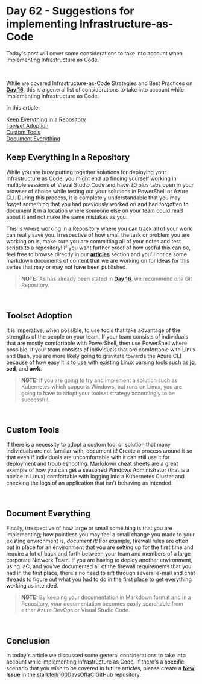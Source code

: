 # Day 62 - Suggestions for implementing Infrastructure-as-Code

Today's post will cover some considerations to take into account when implementing Infrastructure as Code.

</br>

While we covered Infrastructure-as-Code Strategies and Best Practices on **[Day 16](./day.16.org.your.iac.md)**, this is a general list of considerations to take into account while implementing Infrastructure as Code.

In this article:

[Keep Everything in a Repository](#keep-everything-in-a-repository) </br>
[Toolset Adoption](#toolset-adoption) </br>
[Custom Tools](#custom-tools) </br>
[Document Everything](#document-everything) </br>

## Keep Everything in a Repository

While you are busy putting together solutions for deploying your Infrastructure as Code, you might end up finding yourself working in multiple sessions of Visual Studio Code and have 20 plus tabs open in your browser of choice while testing out your solutions in PowerShell or Azure CLI. During this process, it is completely understandable that you may forget something that you had previously worked on and had forgotten to document it in a location where someone else on your team could read about it and not make the same mistakes as you.

This is where working in a Repository where you can track all of your work can really save you. Irrespective of how small the task or problem you are working on is, make sure you are committing all of your notes and test scripts to a repository! If you want further proof of how useful this can be, feel free to browse directly in our **[articles](https://github.com/starkfell/100DaysOfIaC/tree/master/articles)** section and you'll notice some markdown documents of content that we are working on for ideas for this series that may or may not have been published.

>**NOTE:** As has already been stated in **[Day 16](./day.16.org.your.iac.md)**, we recommend *one* Git Repository.

</br>

## Toolset Adoption

It is imperative, when possible, to use tools that take advantage of the strengths of the people on your team. If your team consists of individuals that are mostly comfortable with PowerShell, then use PowerShell where possible. If your team consists of individuals that are comfortable with Linux and Bash, you are more likely going to gravitate towards the Azure CLI because of how easy it is to use with existing Linux parsing tools such as **jq**, **sed**, and **awk**.

> **NOTE:** If you are going to try and implement a solution such as Kubernetes which supports Windows, but runs on Linux, you are going to have to adopt your toolset strategy accordingly to be successful.

</br>

## Custom Tools

If there is a necessity to adopt a custom tool or solution that many individuals are not familiar with, document it! Create a process around it so that even if individuals are uncomfortable with it can still use it for deployment and troubleshooting. Markdown cheat sheets are a great example of how you can get a seasoned Windows Administrator (that is a novice in Linux) comfortable with logging into a Kubernetes Cluster and checking the logs of an application that isn't behaving as intended.

</br>

## Document Everything

Finally, irrespective of how large or small something is that you are implementing; how pointless you may feel a small change you made to your existing environment is, *document it!* For example, firewall rules are often put in place for an environment that you are setting up for the first time and require a lot of back and forth between your team and members of a large corporate Network Team. If you are having to deploy another environment, using IaC, and you've documented all of the firewall requirements that you had in the first place, there's no need to sift through several e-mail and chat threads to figure out what you had to do in the first place to get everything working as intended.

>**NOTE:** By keeping your documentation in Markdown format and in a Repository, your documentation becomes easily searchable from either Azure DevOps or Visual Studio Code.

</br>

## Conclusion

In today's article we discussed some general considerations to take into account while implementing Infrastructure as Code. If there's a specific scenario that you wish to be covered in future articles, please create a **[New Issue](https://github.com/starkfell/100DaysOfIaC/issues)** in the [starkfell/100DaysOfIaC](https://github.com/starkfell/100DaysOfIaC/) GitHub repository.
